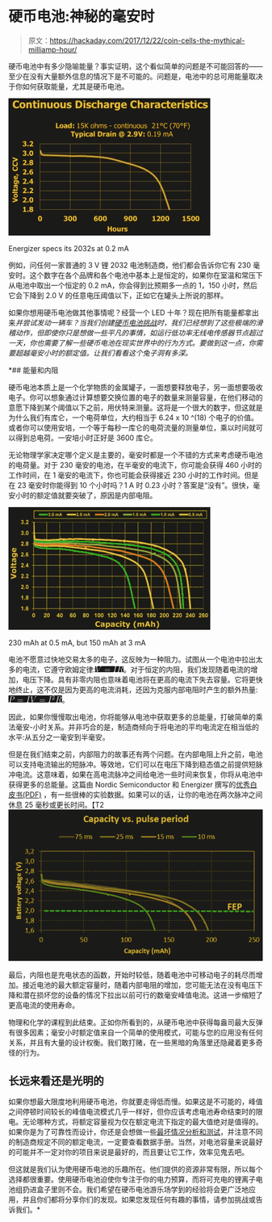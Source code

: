 # 硬币电池:神秘的毫安时

> 原文：<https://hackaday.com/2017/12/22/coin-cells-the-mythical-milliamp-hour/>

硬币电池中有多少隐喻能量？事实证明，这个看似简单的问题是不可能回答的——至少在没有大量额外信息的情况下是不可能的。问题是，电池中的总可用能量取决于你如何获取能量，尤其是硬币电池。

[![](img/52468c2917b0a7e18d47355e173bbb7d.png)](https://hackaday.com/wp-content/uploads/2017/12/cr2032.jpg)

Energizer specs its 2032s at 0.2 mA

例如，问任何一家普通的 3 V 锂 2032 电池制造商，他们都会告诉你它有 230 毫安时。这个数字在各个品牌和各个电池中基本上是恒定的，如果你在室温和常压下从电池中取出一个恒定的 0.2 mA，你会得到比预期多一点的 1，150 小时，然后它会下降到 2.0 V 的任意电压阈值以下，正如它在罐头上所说的那样。

如果你想用硬币电池做其他事情呢？经营一个 LED 十年？现在把所有能量都拿出来*并尝试发动一辆车？当我们创建[硬币电池挑战](https://hackaday.com/2017/11/29/coin-cell-challenge-use-coin-cell-win-prizes/)时，我们已经想到了这些极端的滑稽动作，但即使你只是想做一些平凡的事情，如运行低功率无线电传感器节点超过一天，你也需要了解一些硬币电池在现实世界中的行为方式。要做到这一点，你需要超越毫安小时的额定值。让我们看看这个兔子洞有多深。*

 *## 能量和内阻

硬币电池本质上是一个化学物质的金属罐子，一面想要释放电子，另一面想要吸收电子。你可以想象通过计算想要交换位置的电子的数量来测量容量，在他们移动的意愿下降到某个阈值以下之前，用伏特来测量。这将是一个很大的数字，但这就是为什么我们有库仑，一个电荷单位，大约相当于 6.24 x 10 ^(18) 个电子的价值。或者你可以使用安培，一个等于每秒一库仑的电荷流量的测量单位，乘以时间就可以得到总电荷。一安培小时正好是 3600 库仑。

无论物理学家决定哪个定义是主要的，毫安时都是一个不错的方式来考虑硬币电池的电荷量。对于 230 毫安的电池，在半毫安的电流下，你可能会获得 460 小时的工作时间，在 1 毫安的电流下，你也可能会获得接近 230 小时的工作时间。但是在 23 毫安时你能得到 10 个小时吗？1 A 时 0.23 小时？答案是“没有”。很快，毫安小时的额定值就要突破了，原因是内部电阻。

[![](img/373236d2fa20af6ae466ef4401a10fa7.png)](https://hackaday.com/wp-content/uploads/2017/12/capacity_vs_rate.jpg)

230 mAh at 0.5 mA, but 150 mAh at 3 mA

电池不愿意过快地交易太多的电子，这反映为一种阻力。试图从一个电池中拉出太多的电流，它遵守欧姆定律:![V=IR ](img/df78834e664b0df48a804706837d79ff.png)。对于恒定的内阻，我们发现随着电流的增加，电压下降。具有非零内阻也意味着电池将在更高的电流下失去容量。它将更快地终止，这不仅是因为更高的电流消耗，还因为克服内部电阻时产生的额外热量:![P = IV = I^2R ](img/13658464c71a033db2409268452a1a05.png)。

因此，如果你慢慢取出电池，你将能够从电池中获取更多的总能量，打破简单的乘法毫安-小时关系。并非巧合的是，制造商倾向于将电池的平均电流定在相当低的水平:从五分之一毫安到半毫安。

但是在我们结束之前，内部阻力的故事还有两个问题。在内部电阻上升之前，电池可以支持电流输出的短脉冲。等效地，它们可以在电压下降到稳态值之前提供短脉冲电流。这意味着，如果在高电流脉冲之间给电池一些时间来恢复，你将从电池中获得更多的总能量。这篇由 Nordic Semiconductor 和 Energizer 撰写的[优秀白皮书(PDF)](https://www.dmcinfo.com/Portals/0/Blog%20Files/High%20pulse%20drain%20impact%20on%20CR2032%20coin%20cell%20battery%20capacity.pdf) ，有一些很棒的实验数据。如果可以的话，让你的电池在两次脉冲之间休息 25 毫秒或更长时间。【T2![](img/901f0f3a5b838ced84298733f73f4e8e.png)

最后，内阻也是充电状态的函数，开始时较低，随着电池中可移动电子的耗尽而增加。接近电池的最大额定容量时，随着内部电阻的增加，您可能无法在没有电压下降和潜在损坏您的设备的情况下拉出以前可行的数毫安峰值电流。这进一步缩短了更高电流的使用寿命。

物理和化学的课程到此结束。正如你所看到的，从硬币电池中获得每盎司最大反弹有很多因素；毫安小时额定值来自一个简单的使用模式，可能与您的应用没有任何关系，并且有大量的设计权衡。我们敢打赌，在一些黑暗的角落里还隐藏着更多奇怪的行为。

## 长远来看还是光明的

如果你想最大限度地利用硬币电池，你就要走得低而慢。如果这是不可能的，峰值之间停顿时间较长的峰值电流模式几乎一样好，但你应该考虑电池寿命结束时的限电。无论哪种方式，将额定容量视为仅在额定电流下指定的最大值绝对是值得的。如果你是为了可靠性而设计，你还是会想做一些[最坏情况分析和测试](https://www.embedded.com/electronics-blogs/break-points/4429960/How-much-energy-can-you-really-get-from-a-coin-cell-)，并注意不同的制造商规定不同的额定电流，一定要查看数据手册。当然，对电池容量来说最好的可能并不一定对你的项目来说是最好的，而且要让它工作，效率见鬼去吧。

但这就是我们认为使用硬币电池的乐趣所在。他们提供的资源非常有限，所以每个选择都很重要。使用硬币电池迫使你专注于你的电力预算，而将可充电的锂离子电池组扔进盒子里则不会。我们希望在硬币电池游乐场学到的经验将会更广泛地应用，并且你们都将分享你们的发现。如果您发现任何有趣的事情，请参加挑战或告诉我们。*